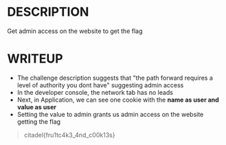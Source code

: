 # DESCRIPTION
Get admin access on the website to get the flag

# WRITEUP

- The challenge description suggests that "the path forward requires a level of authority you dont have" suggesting admin access
- In the developer console, the network tab has no leads
- Next, in Application, we can see one cookie with the **name as user and value as user**
- Setting the value to admin grants us admin access on the website getting the flag

> citadel{fru1tc4k3_4nd_c00k13s}
